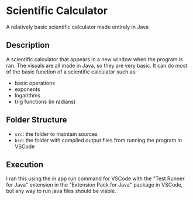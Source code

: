 # Scientific Calculator

A relatively basic scientific calculator made entirely in Java

## Description

A scientific calculator that appears in a new window when the program is ran. The visuals are all made in Java, so they are very basic. It can do most of the basic function of a scientific calculator such as:

- basic operations
- exponents
- logarithms
- trig functions (in radians)

## Folder Structure

- `src`: the folder to maintain sources
- `bin`: the folder with compiled output files from running the program in VSCode


## Execution

I ran this using the in app run command for VSCode with the "Test Runner for Java" extension in the "Extension Pack for Java" package in VSCode, but any way to run java files should be viable.
